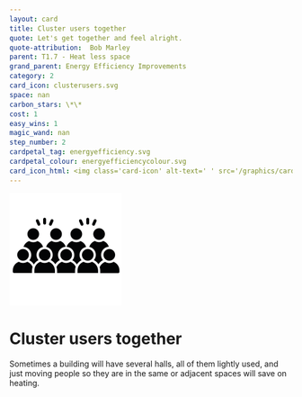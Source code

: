 ```yaml
---
layout: card
title: Cluster users together
quote: Let's get together and feel alright.
quote-attribution:  Bob Marley  
parent: T1.7 - Heat less space
grand_parent: Energy Efficiency Improvements 
category: 2
card_icon: clusterusers.svg
space: nan
carbon_stars: \*\*
cost: 1
easy_wins: 1
magic_wand: nan
step_number: 2
cardpetal_tag: energyefficiency.svg
cardpetal_colour: energyefficiencycolour.svg
card_icon_html: <img class='card-icon' alt-text=' ' src='/graphics/card_icons/clusterusers.svg'>
---
```


<img class='card-icon' alt-text=' ' src='/graphics/card_icons/clusterusers.svg'>
<h1>Cluster users together</h1>

<p>Sometimes a building will have several halls, all of them lightly used, and just moving people so they are in the same or adjacent spaces will save on heating.  </p> 

